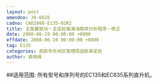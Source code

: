 ```yaml
---
layout: post
amendno: 39-6026
cadno: CAD2008-E135-02R2
title: 主旋翼驱动－主齿轮箱滑油取样分析程序－修正
date: 2008-06-19 00:00:00 +0800
effdate: 2008-06-19 00:00:00 +0800
tag: E135
categories: 民航华东地区管理局适航审定处
author: 袁晓峰
---
```


##适用范围:
所有型号和序列号的EC135和EC635系列直升机。

